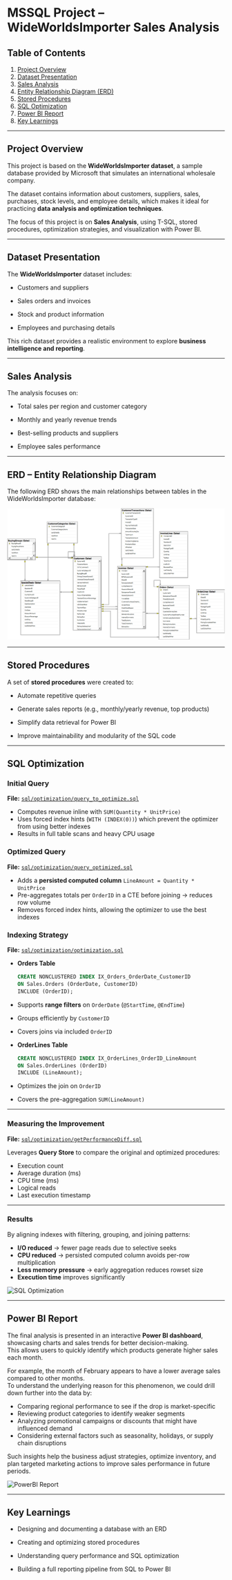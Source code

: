 # MSSQL Project – WideWorldsImporter Sales Analysis



## Table of Contents
1. [Project Overview](#project-overview)
2. [Dataset Presentation](#dataset-presentation)
3. [Sales Analysis](#sales-analysis)
4. [Entity Relationship Diagram (ERD)](#erd--entity-relationship-diagram)
5. [Stored Procedures](#stored-procedures)
6. [SQL Optimization](#sql-optimization)
7. [Power BI Report](#power-bi-report)
8. [Key Learnings](#key-learnings)



---



## Project Overview

This project is based on the **WideWorldsImporter dataset**, a sample database provided by Microsoft that simulates an international wholesale company.

The dataset contains information about customers, suppliers, sales, purchases, stock levels, and employee details, which makes it ideal for practicing **data analysis and optimization techniques**.



The focus of this project is on **Sales Analysis**, using T-SQL, stored procedures, optimization strategies, and visualization with Power BI.



---



## Dataset Presentation

The **WideWorldsImporter** dataset includes:

- Customers and suppliers

- Sales orders and invoices

- Stock and product information

- Employees and purchasing details



This rich dataset provides a realistic environment to explore **business intelligence and reporting**.



---



## Sales Analysis

The analysis focuses on:

- Total sales per region and customer category

- Monthly and yearly revenue trends

- Best-selling products and suppliers

- Employee sales performance



---



## ERD – Entity Relationship Diagram

The following ERD shows the main relationships between tables in the WideWorldsImporter database:



![ERD](docs/ERD.png)



---



## Stored Procedures

A set of **stored procedures** were created to:

- Automate repetitive queries

- Generate sales reports (e.g., monthly/yearly revenue, top products)

- Simplify data retrieval for Power BI

- Improve maintainability and modularity of the SQL code



---



## SQL Optimization

### Initial Query
**File:** [`sql/optimization/query_to_optimize.sql`](sql/optimization/query_to_optimize.sql)  

- Computes revenue inline with `SUM(Quantity * UnitPrice)`  
- Uses forced index hints (`WITH (INDEX(0))`) which prevent the optimizer from using better indexes  
- Results in full table scans and heavy CPU usage

### Optimized Query
**File:** [`sql/optimization/query_optimized.sql`](sql/optimization/query_optimized.sql)  

- Adds a **persisted computed column** `LineAmount = Quantity * UnitPrice`  
- Pre-aggregates totals per `OrderID` in a CTE before joining → reduces row volume  
- Removes forced index hints, allowing the optimizer to use the best indexes  

### Indexing Strategy
**File:** [`sql/optimization/optimization.sql`](sql/optimization/optimization.sql)  

- **Orders Table**
  ```sql
  CREATE NONCLUSTERED INDEX IX_Orders_OrderDate_CustomerID
  ON Sales.Orders (OrderDate, CustomerID)
  INCLUDE (OrderID);
- Supports **range filters** on `OrderDate` (`@StartTime`, `@EndTime`)  
- Groups efficiently by `CustomerID`  
- Covers joins via included `OrderID`  

- **OrderLines Table**
  ```sql
  CREATE NONCLUSTERED INDEX IX_OrderLines_OrderID_LineAmount
  ON Sales.OrderLines (OrderID)
  INCLUDE (LineAmount);
- Optimizes the join on `OrderID`  
- Covers the pre-aggregation `SUM(LineAmount)`  

---

### Measuring the Improvement
**File:** [`sql/optimization/getPerformanceDiff.sql`](sql/optimization/getPerformanceDiff.sql)  

Leverages **Query Store** to compare the original and optimized procedures:
- Execution count  
- Average duration (ms)  
- CPU time (ms)  
- Logical reads  
- Last execution timestamp  

---

### Results
By aligning indexes with filtering, grouping, and joining patterns:
- **I/O reduced** → fewer page reads due to selective seeks  
- **CPU reduced** → persisted computed column avoids per-row multiplication  
- **Less memory pressure** → early aggregation reduces rowset size  
- **Execution time** improves significantly  

![SQL Optimization](docs/sql_optimization_results.png)

---

## Power BI Report

The final analysis is presented in an interactive **Power BI dashboard**, showcasing charts and sales trends for better decision-making.  
This allows users to quickly identify which products generate higher sales each month.  

For example, the month of February appears to have a lower average sales compared to other months.  
To understand the underlying reason for this phenomenon, we could drill down further into the data by:  
- Comparing regional performance to see if the drop is market-specific  
- Reviewing product categories to identify weaker segments  
- Analyzing promotional campaigns or discounts that might have influenced demand  
- Considering external factors such as seasonality, holidays, or supply chain disruptions  

Such insights help the business adjust strategies, optimize inventory, and plan targeted marketing actions to improve sales performance in future periods.



![PowerBI Report](docs/Report_powerBI.gif)



---



## Key Learnings

- Designing and documenting a database with an ERD

- Creating and optimizing stored procedures

- Understanding query performance and SQL optimization

- Building a full reporting pipeline from SQL to Power BI


